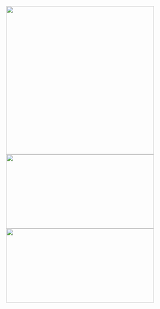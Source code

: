 <div>
  <img src="https://github.com/user-attachments/assets/e16996b3-8ffb-4f05-9329-e6e97f25bb17" width="400" height="400" style="object-fit: cover;" />
</div>
<div>
  <img src="https://github-readme-stats.vercel.app/api?username=dasom-jo&show_icons=true&theme=radical" width="400" height="200" style="object-fit: cover;" />
</div>
<div>
  <img src="https://github-readme-stats.vercel.app/api/top-langs/?username=dasom-jo&layout=compact" width="400" height="200" style="object-fit: cover;" />
</div>

